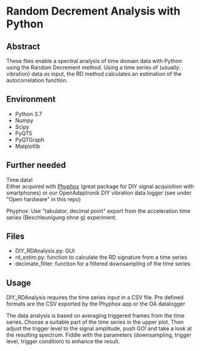 # Random Decrement Analysis with Python 
## Abstract
These files enable a spectral analysis of time domain data with Python using the Random Decrement method. Using a time series of 
(usually: vibration) data as input, the RD method calculates an estimation of the autocorrelation function. 
## Environment
* Python 3.7
* Numpy
* Scipy
* PyQT5
* PyQTGraph
* Matplotlib
## Further needed
Time data! <br /> 
Either acquired with [Phyphox](https://phyphox.org/)  (great package for DIY signal acquisition with smartphones) or our 
OpenAdaptronik DIY vibration data logger (see under "Open hardware" in this repo)

Phyphox: Use "tabulator, decimal point" export from the acceleration time series (Beschleunigung ohne g) experiment.

## Files
* DIY_RDAnalysis.py: GUI 
* rd_estim.py: function to calculate the RD signature from a time series
* decimate_filter: function for a filtered downsampling of the time series
## Usage
DIY_RDAnalysis requires the time series input in a CSV file. Pre defined formats are the CSV exported by the Phyphox app or the OA datalogger

The data analysis is based on averaging triggered frames from the time series. Choose a suitable part of the time series in the upper plot. 
Then adjust the trigger level to the signal amplitude, push GO! and take a look at the resulting spectrum. 
Fiddle with the parameters (downsampling, trigger level, trigger condition) to enhance the result.

